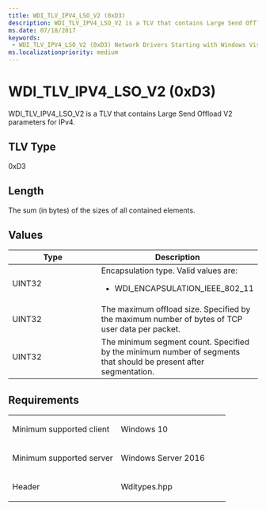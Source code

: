 ```yaml
---
title: WDI_TLV_IPV4_LSO_V2 (0xD3)
description: WDI_TLV_IPV4_LSO_V2 is a TLV that contains Large Send Offload V2 parameters for IPv4.
ms.date: 07/18/2017
keywords:
 - WDI_TLV_IPV4_LSO_V2 (0xD3) Network Drivers Starting with Windows Vista
ms.localizationpriority: medium
---
```


# WDI\_TLV\_IPV4\_LSO\_V2 (0xD3)


WDI\_TLV\_IPV4\_LSO\_V2 is a TLV that contains Large Send Offload V2 parameters for IPv4.

## TLV Type


0xD3

## Length


The sum (in bytes) of the sizes of all contained elements.

## Values


<table>
<colgroup>
<col width="50%" />
<col width="50%" />
</colgroup>
<thead>
<tr class="header">
<th>Type</th>
<th>Description</th>
</tr>
</thead>
<tbody>
<tr class="odd">
<td>UINT32</td>
<td>Encapsulation type. Valid values are:
<ul>
<li>WDI_ENCAPSULATION_IEEE_802_11</li>
</ul></td>
</tr>
<tr class="even">
<td>UINT32</td>
<td>The maximum offload size. Specified by the maximum number of bytes of TCP user data per packet.</td>
</tr>
<tr class="odd">
<td>UINT32</td>
<td>The minimum segment count. Specified by the minimum number of segments that should be present after segmentation.</td>
</tr>
</tbody>
</table>

 

Requirements
------------

<table>
<colgroup>
<col width="50%" />
<col width="50%" />
</colgroup>
<tbody>
<tr class="odd">
<td><p>Minimum supported client</p></td>
<td><p>Windows 10</p></td>
</tr>
<tr class="even">
<td><p>Minimum supported server</p></td>
<td><p>Windows Server 2016</p></td>
</tr>
<tr class="odd">
<td><p>Header</p></td>
<td>Wditypes.hpp</td>
</tr>
</tbody>
</table>

 

 




